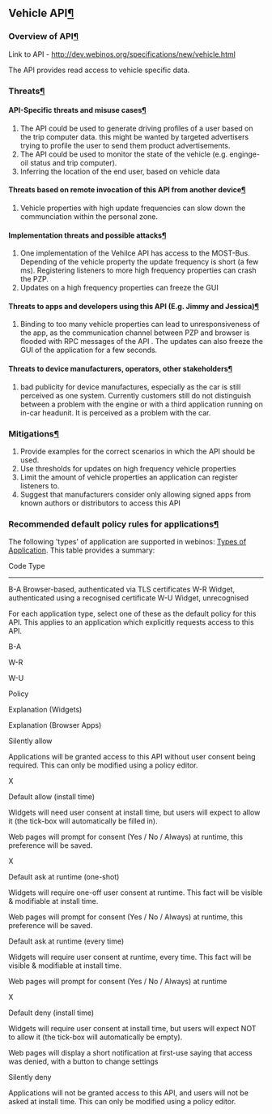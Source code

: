 Vehicle API[¶](#Vehicle-API)
----------------------------

### Overview of API[¶](#Overview-of-API)

Link to API - <http://dev.webinos.org/specifications/new/vehicle.html>

The API provides read access to vehicle specific data.

### Threats[¶](#Threats)

#### API-Specific threats and misuse cases[¶](#API-Specific-threats-and-misuse-cases)

1.  The API could be used to generate driving profiles of a user based
    on the trip computer data. this might be wanted by targeted
    advertisers trying to profile the user to send them product
    advertisements.
2.  The API could be used to monitor the state of the vehicle (e.g.
    enginge-oil status and trip computer).
3.  Inferring the location of the end user, based on vehicle data

#### Threats based on remote invocation of this API from another device[¶](#Threats-based-on-remote-invocation-of-this-API-from-another-device)

1.  Vehicle properties with high update frequencies can slow down the
    communciation within the personal zone.

#### Implementation threats and possible attacks[¶](#Implementation-threats-and-possible-attacks)

1.  One implementation of the Vehilce API has access to the MOST-Bus.
    Depending of the vehicle property the update frequency is short (a
    few ms). Registering listeners to more high frequency properties can
    crash the PZP.
2.  Updates on a high frequency properties can freeze the GUI

#### Threats to apps and developers using this API (E.g. Jimmy and Jessica)[¶](#Threats-to-apps-and-developers-using-this-API-Eg-Jimmy-and-Jessica)

1.  Binding to too many vehicle properties can lead to unresponsiveness
    of the app, as the communication channel between PZP and browser is
    flooded with RPC messages of the API . The updates can also freeze
    the GUI of the application for a few seconds.

#### Threats to device manufacturers, operators, other stakeholders[¶](#Threats-to-device-manufacturers-operators-other-stakeholders)

1.  bad publicity for device manufactures, especially as the car is
    still perceived as one system. Currently customers still do not
    distinguish between a problem with the engine or with a third
    application running on in-car headunit. It is perceived as a problem
    with the car.

### Mitigations[¶](#Mitigations)

1.  Provide examples for the correct scenarios in which the API should
    be used.
2.  Use thresholds for updates on high frequency vehicle properties
3.  Limit the amount of vehicle properties an application can register
    listeners to.
4.  Suggest that manufacturers consider only allowing signed apps from
    known authors or distributors to access this API

### Recommended default policy rules for applications[¶](#Recommended-default-policy-rules-for-applications)

The following 'types' of application are supported in webinos: [Types of
Application](.html). This table provides a summary:

  Code   Type
  ------ ------------------------------------------------------
  B-A    Browser-based, authenticated via TLS certificates
  W-R    Widget, authenticated using a recognised certificate
  W-U    Widget, unrecognised

For each application type, select one of these as the default policy for
this API. This applies to an application which explicitly requests
access to this API.

B-A

W-R

W-U

Policy

Explanation (Widgets)

Explanation (Browser Apps)

Silently allow

Applications will be granted access to this API without user consent
being required. This can only be modified using a policy editor.

X

Default allow (install time)

Widgets will need user consent at install time, but users will expect to
allow it (the tick-box will automatically be filled in).

Web pages will prompt for consent (Yes / No / Always) at runtime, this
preference will be saved.

X

Default ask at runtime (one-shot)

Widgets will require one-off user consent at runtime. This fact will be
visible & modifiable at install time.

Web pages will prompt for consent (Yes / No / Always) at runtime, this
preference will be saved.

Default ask at runtime (every time)

Widgets will require user consent at runtime, every time. This fact will
be visible & modifiable at install time.

Web pages will prompt for consent (Yes / No / Always) at runtime

X

Default deny (install time)

Widgets will require user consent at install time, but users will expect
NOT to allow it (the tick-box will automatically be empty).

Web pages will display a short notification at first-use saying that
access was denied, with a button to change settings

Silently deny

Applications will not be granted access to this API, and users will not
be asked at install time. This can only be modified using a policy
editor.

